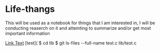 # Life-thangs
This will be used as a notebook for things that I am interested in, I will be conducting reaserch on it and attemting to summarize and/or get most important information

[Link Text](path/to/file.md)
[test](
$ cd lib
$ git ls-files --full-name test.c
lib/test.c
